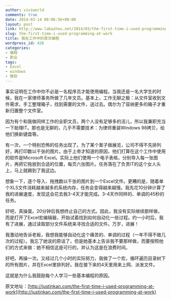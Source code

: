 ```yaml
---
author: viviworld
comments: true
date: 2014-03-14 00:06:56+00:00
layout: post
link: http://www.labazhou.net/2014/03/the-first-time-i-used-programming-at-work/
slug: the-first-time-i-used-programming-at-work
title: 我在工作中的首次编程
wordpress_id: 426
categories:
- 编程
- 职业
tags:
- Excel
- windows
- 微软
---
```


事实证明在工作中你不必是一名程序员才能使用编程。当我还是一名大学生的时候，我在一家律师事务所做了几年文员。基本上，工作无聊之极：从文件室收到文件需求，手工整理箱子，找到需要的文件，送过去。偶尔为了容纳更多的箱子才重新归置整个文件室。

因为有个和我做同样工作的全职文员，两个人没有足够多的活儿，所以我兼职充当一下助理IT。那也是无聊的，几乎不需要技术：为律师重装Windows 98拷贝，给他们换新键盘等。

有一次，一个特别恐怖的任务出现了。为了某个案子做展览，公司不得不先排列好，再打印数以千张的图片。由于上帝才知道的原因，他们打算在这个工作中使用的软件是Microsoft Excel。实际上他们使用一个电子表格，分别导入每一张图片，再把它拖放到合适的位置，每页六张图片。任务落在了负责IT的这个女人头上，马上就踢到了我这边。

想象一下，逐个导入、拖拽数以千张的图片到一个Excel文件。更糟的是，随着单个XLS文件消耗越来越多的系统内存，任务会变得越来越慢。我先花10分钟计算了我的进展速度，发现这会花去我3-4天才能完成。3-4天作同样的、单调的45秒的任务。

好吧，真操蛋。20分钟后我想终止自己的方式。因此，我没有实际继续那样做，而是打开了Excel宏编辑器，开始试着找到如何自动化一些过程。约一小时后，我有了进展，通过读取部分文件系统来寻找合适的文件。万岁，进展！

我激动地告诉老板，我想我能够自动化这个痛苦的、单调的过程（一年不得不做几次的过程）。我忘了她说的原话了，但是她基本上告诉我不要那样做，而要按照他们的方式来做：她不相信这是可行的，并认为这是在浪费时间。

好吧，再操一次。又经过几个小时的实际努力，我做了一个宏，循环遍历目录树下的所有图片，并在Excel里排列好。我在接下来的4天里用来上网、派发文件。

这就是为什么我鼓励每个人学习一些基本编程的原因。

原文地址：[http://justinkan.com/the-first-time-i-used-programming-at-work](http://justinkan.com/the-first-time-i-used-programming-at-work)
